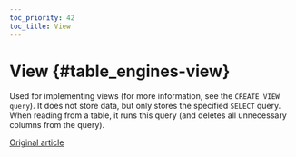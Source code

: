 ```yaml
---
toc_priority: 42
toc_title: View
---
```


# View {#table_engines-view}

Used for implementing views (for more information, see the `CREATE VIEW query`). It does not store data, but only stores the specified `SELECT` query. When reading from a table, it runs this query (and deletes all unnecessary columns from the query).

[Original article](https://clickhouse.tech/docs/en/operations/table_engines/view/) <!--hide-->
